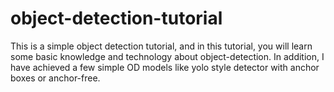 # object-detection-tutorial
This is a simple object detection tutorial, and in this tutorial, you will learn some basic knowledge and technology about object-detection. In addition, I have achieved a few simple OD models like yolo style detector with anchor boxes or anchor-free.
